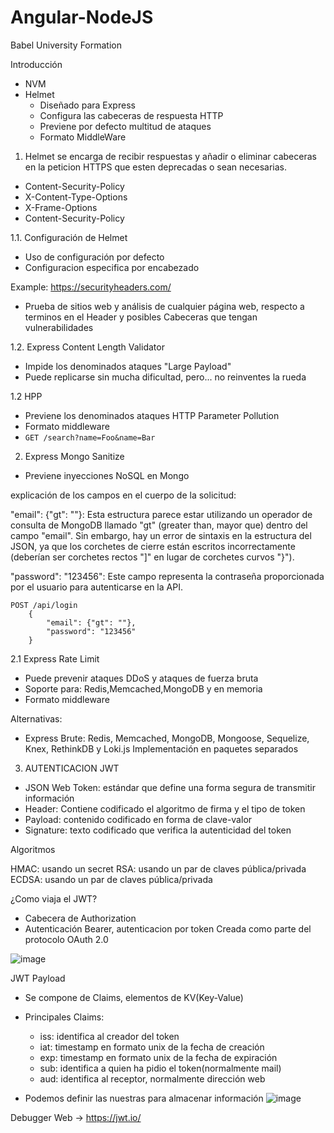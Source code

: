 # Angular-NodeJS
Babel University Formation

Introducción

- NVM
- Helmet
    - Diseñado para Express
    - Configura las cabeceras de respuesta HTTP
    - Previene por defecto multitud de ataques
    - Formato MiddleWare

1. Helmet se encarga de recibir respuestas y añadir o eliminar cabeceras en la peticion HTTPS que esten deprecadas o sean necesarias.
- Content-Security-Policy
- X-Content-Type-Options
- X-Frame-Options
- Content-Security-Policy

1.1. Configuración de Helmet

- Uso de configuración por defecto
- Configuracion especifica por encabezado

Example: https://securityheaders.com/

- Prueba de sitios web y análisis de cualquier página web, respecto a terminos en el Header y posibles Cabeceras que tengan vulnerabilidades

1.2. Express Content Length Validator

- Impide los denominados ataques "Large Payload"
- Puede replicarse sin mucha dificultad, pero... no reinventes la rueda

1.2 HPP

- Previene los denominados ataques HTTP Parameter Pollution
- Formato middleware
- ```GET /search?name=Foo&name=Bar```

2. Express Mongo Sanitize

- Previene inyecciones NoSQL en Mongo

explicación de los campos en el cuerpo de la solicitud:

"email": {"gt": ""}: Esta estructura parece estar utilizando un operador de consulta de MongoDB llamado "gt" (greater than, mayor que) dentro del campo "email". Sin embargo, hay un error de sintaxis en la estructura del JSON, ya que los corchetes de cierre están escritos incorrectamente (deberían ser corchetes rectos "]" en lugar de corchetes curvos "}").

"password": "123456": Este campo representa la contraseña proporcionada por el usuario para autenticarse en la API.

```
POST /api/login
    {
        "email": {"gt": ""},
        "password": "123456"
    }
``` 

2.1 Express Rate Limit

- Puede prevenir ataques DDoS y ataques de fuerza bruta
- Soporte para: Redis,Memcached,MongoDB y en memoria
- Formato middleware

Alternativas:

- Express Brute: Redis, Memcached, MongoDB, Mongoose, Sequelize, Knex, RethinkDB y Loki.js Implementación en paquetes separados

3. AUTENTICACION JWT

- JSON Web Token: estándar que define una forma segura de transmitir información
- Header: Contiene codificado el algoritmo de firma y el tipo de token
- Payload: contenido codificado en forma de clave-valor
- Signature: texto codificado que verifica la autenticidad del token

Algoritmos

HMAC: usando un secret
RSA: usando un par de claves pública/privada
ECDSA: usando un par de claves pública/privada

¿Como viaja el JWT?

- Cabecera de Authorization
- Autenticación Bearer, autenticacion por token
Creada como parte del protocolo OAuth 2.0

![image](https://github.com/Juandieruiz/Angular-NodeJS/assets/77864382/b76923ba-82d7-4339-9e32-6eb360754cfa)

JWT Payload

- Se compone de Claims, elementos de KV(Key-Value)
- Principales Claims:
    - iss: identifica al creador del token
    - iat: timestamp en formato unix de la fecha de creación
    - exp: timestamp en formato unix de la fecha de expiración
    - sub: identifica a quien ha pidio el token(normalmente mail)
    - aud: identifica al receptor, normalmente dirección web


- Podemos definir las nuestras para almacenar información
![image](https://github.com/Juandieruiz/Angular-NodeJS/assets/77864382/97a423b0-7574-4168-b6f3-e733e5edc807)

Debugger Web -> https://jwt.io/




